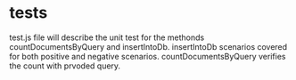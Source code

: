 # tests

test.js file will describe the unit test for the methonds countDocumentsByQuery and insertIntoDb.
insertIntoDb scenarios covered for both positive and negative scenarios.
countDocumentsByQuery verifies the count with prvoded query.
